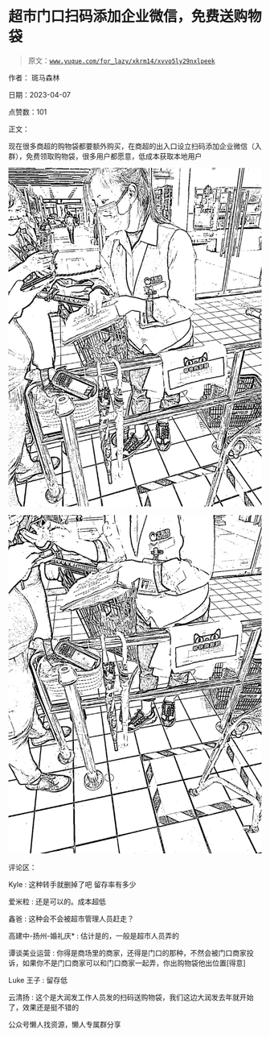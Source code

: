 # 超市门口扫码添加企业微信，免费送购物袋

> 原文：[`www.yuque.com/for_lazy/xkrm14/xvvo5ly29nxlpeek`](https://www.yuque.com/for_lazy/xkrm14/xvvo5ly29nxlpeek)

作者： 斑马森林

日期：2023-04-07

点赞数：101

正文：

现在很多商超的购物袋都要额外购买，在商超的出入口设立扫码添加企业微信（入群），免费领取购物袋，很多用户都愿意，低成本获取本地用户

![](img/197c3fb52898c1afef8042b8b726966a.png)

![](img/19bec574d8ac24fb90e32e3d293655ce.png)

评论区：

Kyle : 这种转手就删掉了吧 留存率有多少

爱米粒 : 还是可以的。成本超低

鑫爸 : 这种会不会被超市管理人员赶走？

高建中-扬州-婚礼庆* : 估计是的，一般是超市人员弄的

谭谈美业运营 : 你得是商场里的商家，还得是门口的那种，不然会被门口商家投诉，如果你不是门口商家可以和门口商家一起弄，你出购物袋他出位置[得意]

Luke 王子 : 留存低

云清扬 : 这个是大润发工作人员发的扫码送购物袋，我们这边大润发去年就开始了，效果还是挺不错的

公众号懒人找资源，懒人专属群分享


